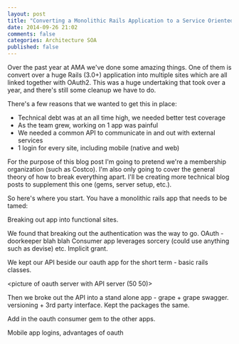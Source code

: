 ```yaml
---
layout: post
title: "Converting a Monolithic Rails Application to a Service Oriented Architecture - Theory"
date: 2014-09-26 21:02
comments: false
categories: Architecture SOA
published: false
---
```


Over the past year at AMA we've done some amazing things. One of them is convert over a huge Rails (3.0+)
application into multiple sites which are all linked together with OAuth2. This was a huge undertaking that took over a year,
and there's still some cleanup we have to do.

There's a few reasons that we wanted to get this in place:

- Technical debt was at an all time high, we needed better test coverage
- As the team grew, working on 1 app was painful
- We needed a common API to communicate in and out with external services
- 1 login for every site, including mobile (native and web)

For the purpose of this blog post I'm going to pretend we're a membership organization (such as Costco). I'm also only
going to cover the general theory of how to break everything apart.
I'll be creating more technical blog posts to supplement this one (gems, server setup, etc.).

So here's where you start. You have a monolithic rails app that needs to be tamed:

<picture of single app>

Breaking out app into functional sites.

We found that breaking out the authentication was the way to go. OAuth - doorkeeper blah blah Consumer app leverages sorcery
(could use anything such as devise) etc. Implicit grant.

<picture of OAuth server>

We kept our API beside our oauth app for the short term - basic rails classes.

<picture of oauth server with API server (50 50)>

Then we broke out the API into a stand alone app - grape + grape swagger. versioning + 3rd party interface. Kept the packages the same.

<picture of api moved from the oauth server>

Add in the oauth consumer gem to the other apps.

<all apps oauth>

Mobile app logins, advantages of oauth







